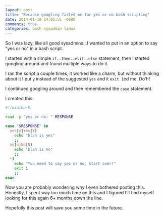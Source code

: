 ```yaml
---
layout: post
title: "Because googling failed me for yes or no bash scripting"
date: 2014-01-18 14:01:51 -0600
comments: true
categories: bash sysadmin linux
---
```


So I was lazy, like all good sysadmins...I wanted to put in an option to say "yes or no" in a bash script.

I started with a simple `if..then..elif..else` statement, then I started googling around and found multiple ways to do it.

I ran the script a couple times, it worked like a charm, but without thinking about it I put `y` instead of the suggested `yes` and it `exit 1`ed me.  Do'h!

I continued googling around and then remembered the `case` statement.

I created this:
```bash
#!/bin/bash

read -p "yes or no: " RESPONSE

case "$RESPONSE" in
  yes|y|Yes|Y)
    echo "blah is yes"
    ;;
  no|n|No|N)
    echo "blah is no"
    ;;
  *)
    echo "You need to say yes or no, start over!"
    exit 1
    ;;
esac
```
Now you are probably wondering why I even bothered posting this. Honestly, I spent way too much time on this and I figured I'll find myself looking for this again 6+ months down the line.

Hopefully this post will save you some time in the future.
